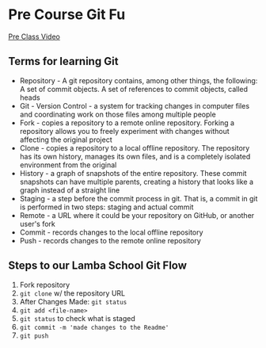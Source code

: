 # Pre Course Git Fu
[Pre Class Video](https://youtu.be/ZihgMcrHOF4)
## Terms for learning Git
 * Repository - A git repository contains, among other things, the following: A set of commit objects. A set of references to commit objects, called heads
 * Git - Version Control - a system for tracking changes in computer files and coordinating work on those files among multiple people
 * Fork - copies a repository to a remote online repository. Forking a repository allows you to freely experiment with changes without affecting the original project
 * Clone - copies a repository to a local offline repository. The repository has its own history, manages its own files, and is a completely isolated environment from the original
 * History - a graph of snapshots of the entire repository. These commit snapshots can have multiple parents, creating a history that looks like a graph instead of a straight line
 * Staging - a step before the commit process in git. That is, a commit in git is performed in two steps: staging and actual commit
 * Remote - a URL where it could be your repository on GitHub, or another user's fork
 * Commit - records changes to the local offline repository
 * Push - records changes to the remote online repository

## Steps to our Lamba School Git Flow
1. Fork repository
2. `git clone` w/ the repository URL 
3. After Changes Made: `git status`
4. `git add <file-name>` 
5. `git status` to check what is staged
6. `git commit -m 'made changes to the Readme'`
7. `git push`

